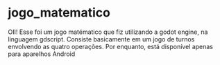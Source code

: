 # jogo_matematico
OII!
Esse foi um jogo matématico que fiz utilizando a godot engine, na linguagem gdscript.
Consiste basicamente em um jogo de turnos envolvendo as quatro operações.
Por enquanto, está disponível apenas para aparelhos Android
